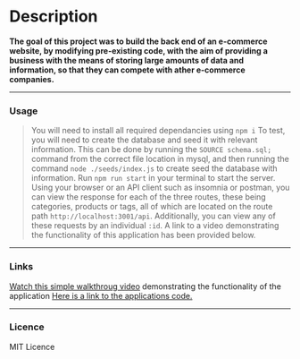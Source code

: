 # Description 

**The goal of this project was to build the back end of an e-commerce website, by modifying pre-existing code, with the aim of providing a business with the means of storing large amounts of data and information, so that they can compete with ather e-commerce companies.**

---
### Usage
>You will need to install all required dependancies using `npm i`
>To test, you will need to create the database and seed it with relevant information.
>This can be done by running the `SOURCE schema.sql;` command from the correct file location in mysql, and then running the command `node ./seeds/index.js` to create seed the database with information.
>Run `npm run start` in your terminal to start the server.
>Using your browser or an API client such as insomnia or postman, you can view the response for each of the three routes, these being categories, products or tags, all of which are located on the route path `http://localhost:3001/api`.
>Additionally, you can view any of these requests by an individual `:id`.
>A link to a video demonstrating the functionality of this application has been provided below.

---
### Links
[Watch this simple walkthroug video](https://google.com/) demonstrating the functionality of the application
[Here is a link to the applications code.](https://google.com/)

---
### Licence

MIT Licence